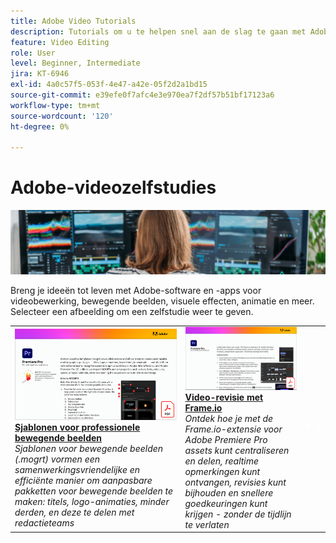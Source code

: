 ```yaml
---
title: Adobe Video Tutorials
description: Tutorials om u te helpen snel aan de slag te gaan met Adobe DVA-producten
feature: Video Editing
role: User
level: Beginner, Intermediate
jira: KT-6946
exl-id: 4a0c57f5-053f-4e47-a42e-05f2d2a1bd15
source-git-commit: e39efe0f7afc4e3e970ea7f2df57b51bf17123a6
workflow-type: tm+mt
source-wordcount: '120'
ht-degree: 0%

---
```


# Adobe-videozelfstudies

![Creative Cloud Hero-afbeelding](../assets/CCEbanner-DVA.png)

Breng je ideeën tot leven met Adobe-software en -apps voor videobewerking, bewegende beelden, visuele effecten, animatie en meer. Selecteer een afbeelding om een zelfstudie weer te geven.

<table>
<tr>
 <td>
   <a href="motion-graphics-templates.md">
      <img alt="Sjablonen voor professionele bewegende beelden" src="assets/MORGTs.png" />
   </a>
    <div>
   <a href="motion-graphics-templates.md"><strong>Sjablonen voor professionele bewegende beelden</strong></a>
    </div>
    <em>Sjablonen voor bewegende beelden (.mogrt) vormen een samenwerkingsvriendelijke en efficiënte manier om aanpasbare pakketten voor bewegende beelden te maken: titels, logo-animaties, minder derden, en deze te delen met redactieteams</em>
    <br>
  </td>
  <td>
   <a href="video-review-frame-io.md">
      <img alt="Video-revisie met Frame-io" src="assets/Videoreviewwithframe.png" />
   </a>
    <div>
   <a href="video-review-frame-io.md"><strong>Video-revisie met Frame.io</strong></a>
    </div>
    <em>Ontdek hoe je met de Frame.io-extensie voor Adobe Premiere Pro assets kunt centraliseren en delen, realtime opmerkingen kunt ontvangen, revisies kunt bijhouden en snellere goedkeuringen kunt krijgen - zonder de tijdlijn te verlaten</em>
    <br>
  </td>
  <td>
    <img alt="Spacer" src="../assets/acrobat_PDF_whitespacer_96.png" />
    <div>
    <br>
  </td>
  <td>
    <img alt="Spacer" src="../assets/acrobat_PDF_whitespacer_96.png" />
    <div>
    <br>
  </td>
</tr>
</table>
